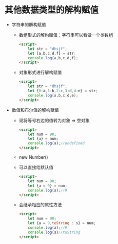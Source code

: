 # 其他数据类型的解构赋值

* 字符串的解构赋值

  * 数组形式的解构赋值：字符串可以看做一个类数组

    ```html
    <script>
        let str = "dhsjf";
        let [a,b,c,d,f] = str;
        console.log(a,b,c,d,f);
    </script>
    ```

  * 对象形式进行解构赋值

    ```html
    <script>
        let str = "dhsjf";
        let {0:a,1:b,2:c,3:d,4:e} = str;
        console.log(a,b,c,d,e);
    </script>
    ```

* 数值和布尔值的解构赋值

  * 现将等号右边的值转为对象 => 空对象

    ```html
    <script>
        let num = 90;
        let {a} = num;
        console.log(a);//undefined
    </script>
    ```

  * new Number()

  * 可以直接给默认值

    ```html
    <script>
        let num = 90;
        let {a = 9} = num;
        console.log(a);//9
    </script>
    ```

  * 会继承相应的属性方法

    ```html
    <script>
        let num = 90;
        let {a = 9,toString : s} = num;
        console.log(a);//9
        console.log(s)//tuString
    </script>
    ```

    

  

  